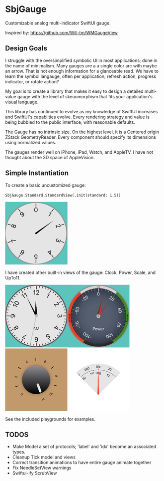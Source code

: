 # SbjGauge

Customizable analog multi-indicator SwiftUI gauge.

Inspired by: https://github.com/Will-tm/WMGaugeView

## Design Goals

I struggle with the oversimplified symbolic UI in most applications; done in the name of minimalism. Many gauges are a a single color arc with maybe an arrow. That is not enough information for a glanceable read. We have to learn the symbol langauge, often per application; refresh action, progress indicator, or rotate action?

My goal is to create a library that makes it easy to design a detailed multi-value gauge with the level of skeuomorphism that fits your application's visual language.

This library has continued to evolve as my knowledge of SwiftUI increases and SwiftUI's capabilties evolve. Every rendering strategy and value is being bubbled to the public interface; with reasonable defaults.

The Gauge has no intrinsic size. On the highest level, it is a Centered origin ZStack GeometryReader. Every component should specify its dimensions using normalized values.

The gauges render well on iPhone, iPad, Watch, and AppleTV. I have not thought about the 3D space of AppleVision.

## Simple Instantiation

To create a basic uncustomized gauge:

`SbjGauge.Standard.StandardView(.init(standard: 1.5))`

<img src="Sample-Default.png" alt="Default" width="200">

I have created other built-in views of the gauge: Clock, Power, Scale, and UpTo11.

<img src="Images/Sample-Clock.png" alt="Clock" width="200"><img src="Images/Sample-Power.png" alt="Power" width="200"><img src="Images/Sample-UpTo11.png" alt="11" width="200"><img src="Images/Sample-Scale.png" alt="11" width="200">

See the included playgrounds for examples.

## TODOS
- Make Model a set of protocols; 'label' and 'idx' become an associated types.
- Cleanup Tick model and views
- Correct transition animations to have entire gauge animate together
- Fix NeedleSetView warnings
- Swiftui-ify ScrubView
